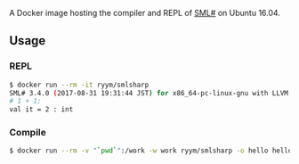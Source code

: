 [smlsharp]: https://www.pllab.riec.tohoku.ac.jp/smlsharp/

A Docker image hosting the compiler and REPL of [SML#][smlsharp] on Ubuntu 16.04.

## Usage

### REPL

```bash
$ docker run --rm -it ryym/smlsharp
SML# 3.4.0 (2017-08-31 19:31:44 JST) for x86_64-pc-linux-gnu with LLVM 3.7.1
# 1 + 1;
val it = 2 : int
```

### Compile

```bash
$ docker run --rm -v "`pwd`":/work -w work ryym/smlsharp -o hello hello.sml
```


